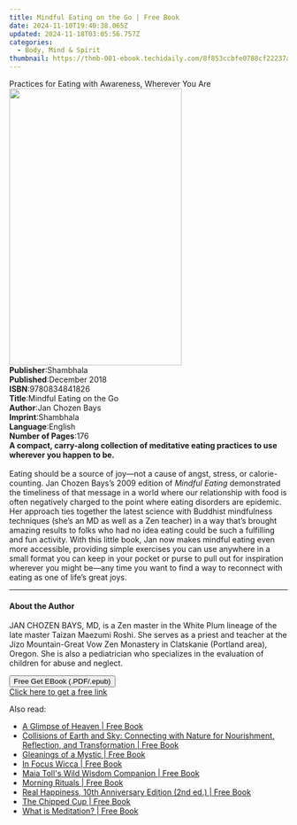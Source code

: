 ```yaml
---
title: Mindful Eating on the Go | Free Book
date: 2024-11-10T19:40:38.065Z
updated: 2024-11-18T03:05:56.757Z
categories:
  - Body, Mind & Spirit
thumbnail: https://thmb-001-ebook.techidaily.com/8f853ccbfe0788cf22237acf0592b5e070634c49735884cf3a27745977d07c0e.jpg
---
```

<main id="book-container">
  <div class="flex flex-col">
    <div class="book-brief flex-1 py-6 px-4 sm:p-6 md:py-10 md:px-8">
      <!-- brief-->
      <div class="book-brief-main">
        Practices for Eating with Awareness, Wherever You Are
      </div>
    </div>
    <div
      class="book-meta-info flex-1 grid gap-4 col-start-1 col-end-3 row-start-1 sm:mb-6 sm:grid-cols-4 lg:gap-6 lg:col-start-2 lg:row-end-6 lg:row-span-6 lg:mb-0"
    >
      <div
        class="book-meta-info-left place-content-center mt-4 p-4 text-sm leading-6 col-start-2 col-span-2 dark:text-slate-400"
      >
        <img
          class="w-full h-500 object-cover rounded-lg sm:h-255 sm:col-span-2 lg:col-span-full"
          src="https://img-001-ebook.techidaily.com/61df69bbfea75abf5a6c7a5044b2ec325f4956d78d973b41698a525dd8d76ae1.jpg"
          alt=""
          width="312"
          height="500"
        />
      </div>
      <div
        class="book-meta-info-right mt-2 col-start-1 row-start-2 col-span-3 self-center"
      >
        <!-- meta data  -->
        <div class="flex flex-col px-4 md:px-8">
          <div class="flex-1">
            <strong>Publisher</strong>:<span class="px-2">Shambhala</span>
          </div>
          <div class="flex-1">
            <strong>Published</strong>:<span class="px-2">December 2018</span>
          </div>
          <div class="flex-1">
            <strong>ISBN</strong>:<span class="px-2">9780834841826</span>
          </div>
          <div class="flex-1">
            <strong>Title</strong>:<span class="px-2"
              >Mindful Eating on the Go</span
            >
          </div>
          <div class="flex-1">
            <strong>Author</strong>:<span class="px-2">Jan Chozen Bays</span>
          </div>
          <div class="flex-1">
            <strong>Imprint</strong>:<span class="px-2">Shambhala</span>
          </div>
          <div class="flex-1">
            <strong>Language</strong>:<span class="px-2">English</span>
          </div>
          <div class="flex-1">
            <strong>Number of Pages</strong>:<span class="px-2">176</span>
          </div>
        </div>
      </div>
    </div>
    <div class="book-description flex-1 py-6 px-4 sm:p-6 md:py-10 md:px-8">
      <div class="book-description-main">
        <div accordion-content="" id="description">
          <b
            >A compact, carry-along collection of meditative eating practices to
            use wherever you happen to be.</b
          ><br /><br />Eating should be a source of joy—not a cause of angst,
          stress, or calorie-counting. Jan Chozen Bays’s 2009 edition of&nbsp;<i
            >Mindful Eating</i
          >&nbsp;demonstrated the timeliness of that message in a world where
          our relationship with food is often negatively charged to the point
          where eating disorders are epidemic. Her approach ties together the
          latest science with Buddhist mindfulness techniques (she’s an MD as
          well as a Zen teacher) in a way that’s brought amazing results to
          folks who had no idea eating could be such a fulfilling and fun
          activity. With this little book, Jan now makes mindful eating even
          more accessible, providing simple exercises you can use anywhere in a
          small format you can keep in your pocket or purse to pull out for
          inspiration wherever you might be—any time you want to find a way to
          reconnect with eating as one of life’s great joys.
        </div>
      </div>
    </div>
    <div class="book-excerpts flex-1 py-6 px-4 sm:p-6 md:py-10 md:px-8">
      <!-- excerpts-->
      <div class="book-excerpts-main">
        <hr />
        <h4 class="placeholder placeholder-heading">
          <span>About the Author</span>
        </h4>
        <p>
          JAN CHOZEN BAYS, MD, is a Zen master in the White Plum lineage of the
          late master Taizan Maezumi Roshi. She serves as a priest and teacher
          at the Jizo Mountain-Great Vow Zen Monastery in Clatskanie (Portland
          area), Oregon. She is also a pediatrician who specializes in the
          evaluation of children for abuse and neglect.
        </p>
      </div>
    </div>
    <div
      class="book-about-author flex-1 py-6 px-4 sm:p-6 md:py-10 md:px-8"
    ></div>
    <div class="book-free-get flex-1 py-6 px-4 sm:p-6 md:py-10 md:px-8">
      <button
        id="btn-free-get"
        class="bg-blue-500 hover:bg-blue-700 text-white font-bold py-2 px-4 rounded"
      >
        Free Get EBook (.PDF/.epub)
      </button>
      <div id="countdown-display" class="px-2 text-lg mt-2"></div>
      <a
        id="free-link"
        class="hidden bg-blue-500 hover:bg-blue-700 text-white font-bold py-2 px-4 rounded"
        href="https://www.ebooks.com/en-us/book/96296133/mindful-eating-on-the-go/jan-chozen-bays/"
        target="_blank"
        >Click here to get a free link</a
      >
    </div>
    <script>
      let countdownTime = 0;
      let countdownInterval = null;
      document
        .getElementById('btn-free-get')
        .addEventListener('click', startCountdown);
      function startCountdown() {
        countdownTime = new Date().getTime() + 60000 * 3;
        countdownInterval = setInterval(updateCountdown, 1000);
        document.getElementById('btn-free-get').disabled = true;
        document
          .getElementById('btn-free-get')
          .classList.add('bg-gray-500', 'cursor-not-allowed');
      }
      function updateCountdown() {
        let currentTime = new Date().getTime();
        let timeLeft = countdownTime - currentTime;
        let secondsLeft = Math.floor(timeLeft / 1000);
        document.getElementById('countdown-display').innerHTML =
          `Remaining time: ${secondsLeft} seconds.`;
        if (secondsLeft <= 0) {
          clearInterval(countdownInterval);
          document.getElementById('btn-free-get').classList.add('hidden');
          document.getElementById('free-link').classList.remove('hidden');
          document.getElementById('countdown-display').innerHTML = '';
        }
      }
    </script>
  </div>
</main>

<ins class="adsbygoogle"
      style="display:block"
      data-ad-client="ca-pub-7571918770474297"
      data-ad-slot="8358498916"
      data-ad-format="auto"
      data-full-width-responsive="true"></ins>
    

<span class="atpl-alsoreadstyle">Also read:</span>
<div><ul>
<li><a href="https://novels-ebooks.techidaily.com/210613695-9780997578003-a-glimpse-of-heaven/"><u>A Glimpse of Heaven | Free Book</u></a></li>
<li><a href="https://novels-ebooks.techidaily.com/210614135-9781506482552-collisions-of-earth-and-sky-connecting-with-nature-for-nourishment-reflection-and-transformation/"><u>Collisions of Earth and Sky: Connecting with Nature for Nourishment, Reflection, and Transformation | Free Book</u></a></li>
<li><a href="https://novels-ebooks.techidaily.com/210613885-9791029913891-gleanings-of-a-mystic/"><u>Gleanings of a Mystic | Free Book</u></a></li>
<li><a href="https://novels-ebooks.techidaily.com/210612791-9780760373477-in-focus-wicca/"><u>In Focus Wicca | Free Book</u></a></li>
<li><a href="https://novels-ebooks.techidaily.com/210614397-9781635861303-maia-tolls-wild-wisdom-companion/"><u>Maia Toll's Wild Wisdom Companion | Free Book</u></a></li>
<li><a href="https://novels-ebooks.techidaily.com/210614412-9781648291180-morning-rituals/"><u>Morning Rituals | Free Book</u></a></li>
<li><a href="https://novels-ebooks.techidaily.com/210613518-9781523510962-real-happiness-10th-anniversary-edition-2nd-ed/"><u>Real Happiness, 10th Anniversary Edition (2nd ed.) | Free Book</u></a></li>
<li><a href="https://novels-ebooks.techidaily.com/210613923-9781636301617-the-chipped-cup/"><u>The Chipped Cup | Free Book</u></a></li>
<li><a href="https://novels-ebooks.techidaily.com/210613066-9781529905625-what-is-meditation/"><u>What is Meditation? | Free Book</u></a></li>
</ul></div>

